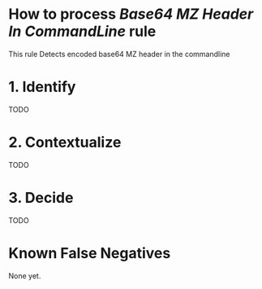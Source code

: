 # How to process *Base64 MZ Header In CommandLine* rule
This rule Detects encoded base64 MZ header in the commandline

# 1. Identify
TODO

# 2. Contextualize
TODO

# 3. Decide
TODO

# Known False Negatives
None yet.

